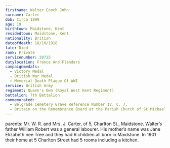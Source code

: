 ```yaml
---
firstname: Walter Enoch John
surname: Carter
dob: Circa 1899
age: 19
birthtown: Maidstone, Kent
residedtown: Maidstone, Kent
nationality: British
dateofdeath: 18/10/1918
fate: Died
rank: Private
servicenumber: 28725
dutylocation: France And Flanders
campaignmedals:
  - Victory Medal
  - British War Medal
  - Memorial Death Plaque Of WWI
service: British Army
regiment: Queen's Own (Royal West Kent Regiment)
battalion: 7th Battalion 
commemorated:
  - Belgrade Cemetery Grave Reference Number 1V. C. 7.
  - Britain on the Remembrance Board at the Parish Church of St Michael & All Angels, Maidstone
---
```

parents: Mr. W. R. and Mrs. J. Carter, of 5, Charlton St., Maidstone. Walter’s father William Robert was a 
general labourer. His mother’s name was Jane Elizabeth nee Tree and they had 6 children all born in
 Maidstone. In 1901 their home at 5 Charlton Street had 5 rooms including a kitchen.


